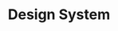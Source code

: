 ---
layout: redirect.njk
permalink: false
hideInSitemap: true
tags: level1
parent: en
key: designsystem_en
title: Design System
alternativetitle: The SBB Design System.
redirect: /en/design-system/getting-started/designing/
order: 4
---